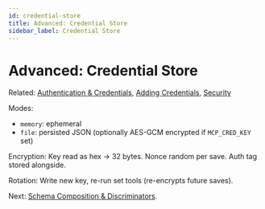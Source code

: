 ```yaml
---
id: credential-store
title: Advanced: Credential Store
sidebar_label: Credential Store
---
```


# Advanced: Credential Store

Related: [Authentication & Credentials](authentication-credentials.md), [Adding Credentials](adding-credentials.md), [Security](security.md)

Modes:
- `memory`: ephemeral
- `file`: persisted JSON (optionally AES-GCM encrypted if `MCP_CRED_KEY` set)

Encryption: Key read as hex → 32 bytes. Nonce random per save. Auth tag stored alongside.

Rotation: Write new key, re-run set tools (re-encrypts future saves).

Next: [Schema Composition & Discriminators](schema-composition-discriminators.md).
